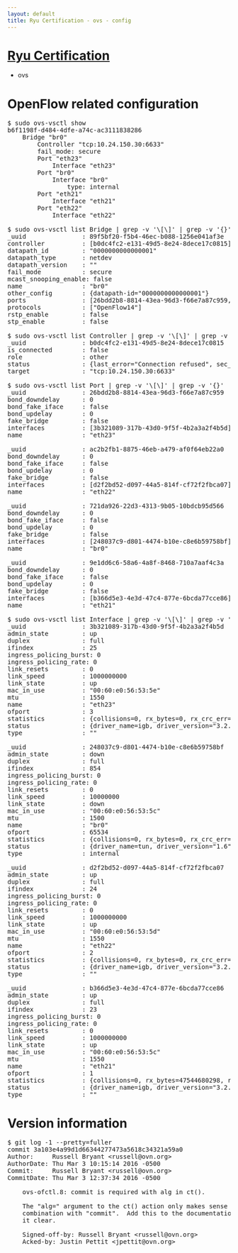 ```yaml
---
layout: default
title: Ryu Certification - ovs - config
---
```

# [Ryu Certification](http://osrg.github.io/ryu/certification.html)
* ovs 

# OpenFlow related configuration
<pre>
$ sudo ovs-vsctl show
b6f1198f-d484-4dfe-a74c-ac3111838286
    Bridge "br0"
        Controller "tcp:10.24.150.30:6633"
        fail_mode: secure
        Port "eth23"
            Interface "eth23"
        Port "br0"
            Interface "br0"
                type: internal
        Port "eth21"
            Interface "eth21"
        Port "eth22"
            Interface "eth22"

$ sudo ovs-vsctl list Bridge | grep -v '\[\]' | grep -v '{}'
_uuid               : 89f5bf20-f5b4-46ec-b088-1256e041af3e
controller          : [b0dc4fc2-e131-49d5-8e24-8dece17c0815]
datapath_id         : "0000000000000001"
datapath_type       : netdev
datapath_version    : "<built-in>"
fail_mode           : secure
mcast_snooping_enable: false
name                : "br0"
other_config        : {datapath-id="0000000000000001"}
ports               : [26bdd2b8-8814-43ea-96d3-f66e7a87c959, 721da926-22d3-4313-9b05-10bdcb95d566, 9e1dd6c6-58a6-4a8f-8468-710a7aaf4c3a, ac2b2fb1-8875-46eb-a479-af0f64eb22a0]
protocols           : ["OpenFlow14"]
rstp_enable         : false
stp_enable          : false

$ sudo ovs-vsctl list Controller | grep -v '\[\]' | grep -v '{}'
_uuid               : b0dc4fc2-e131-49d5-8e24-8dece17c0815
is_connected        : false
role                : other
status              : {last_error="Connection refused", sec_since_connect="11", sec_since_disconnect="2", state=BACKOFF}
target              : "tcp:10.24.150.30:6633"

$ sudo ovs-vsctl list Port | grep -v '\[\]' | grep -v '{}'
_uuid               : 26bdd2b8-8814-43ea-96d3-f66e7a87c959
bond_downdelay      : 0
bond_fake_iface     : false
bond_updelay        : 0
fake_bridge         : false
interfaces          : [3b321089-317b-43d0-9f5f-4b2a3a2f4b5d]
name                : "eth23"

_uuid               : ac2b2fb1-8875-46eb-a479-af0f64eb22a0
bond_downdelay      : 0
bond_fake_iface     : false
bond_updelay        : 0
fake_bridge         : false
interfaces          : [d2f2bd52-d097-44a5-814f-cf72f2fbca07]
name                : "eth22"

_uuid               : 721da926-22d3-4313-9b05-10bdcb95d566
bond_downdelay      : 0
bond_fake_iface     : false
bond_updelay        : 0
fake_bridge         : false
interfaces          : [248037c9-d801-4474-b10e-c8e6b59758bf]
name                : "br0"

_uuid               : 9e1dd6c6-58a6-4a8f-8468-710a7aaf4c3a
bond_downdelay      : 0
bond_fake_iface     : false
bond_updelay        : 0
fake_bridge         : false
interfaces          : [b366d5e3-4e3d-47c4-877e-6bcda77cce86]
name                : "eth21"

$ sudo ovs-vsctl list Interface | grep -v '\[\]' | grep -v '{}'
_uuid               : 3b321089-317b-43d0-9f5f-4b2a3a2f4b5d
admin_state         : up
duplex              : full
ifindex             : 25
ingress_policing_burst: 0
ingress_policing_rate: 0
link_resets         : 0
link_speed          : 1000000000
link_state          : up
mac_in_use          : "00:60:e0:56:53:5e"
mtu                 : 1550
name                : "eth23"
ofport              : 3
statistics          : {collisions=0, rx_bytes=0, rx_crc_err=0, rx_dropped=0, rx_errors=0, rx_frame_err=0, rx_over_err=0, rx_packets=0, tx_bytes=10327834500, tx_dropped=0, tx_errors=0, tx_packets=6885223}
status              : {driver_name=igb, driver_version="3.2.10-k", firmware_version="2.10-9"}
type                : ""

_uuid               : 248037c9-d801-4474-b10e-c8e6b59758bf
admin_state         : down
duplex              : full
ifindex             : 854
ingress_policing_burst: 0
ingress_policing_rate: 0
link_resets         : 0
link_speed          : 10000000
link_state          : down
mac_in_use          : "00:60:e0:56:53:5c"
mtu                 : 1500
name                : "br0"
ofport              : 65534
statistics          : {collisions=0, rx_bytes=0, rx_crc_err=0, rx_dropped=0, rx_errors=0, rx_frame_err=0, rx_over_err=0, rx_packets=0, tx_bytes=0, tx_dropped=0, tx_errors=0, tx_packets=0}
status              : {driver_name=tun, driver_version="1.6", firmware_version="N/A"}
type                : internal

_uuid               : d2f2bd52-d097-44a5-814f-cf72f2fbca07
admin_state         : up
duplex              : full
ifindex             : 24
ingress_policing_burst: 0
ingress_policing_rate: 0
link_resets         : 0
link_speed          : 1000000000
link_state          : up
mac_in_use          : "00:60:e0:56:53:5d"
mtu                 : 1550
name                : "eth22"
ofport              : 2
statistics          : {collisions=0, rx_bytes=0, rx_crc_err=0, rx_dropped=0, rx_errors=0, rx_frame_err=0, rx_over_err=0, rx_packets=0, tx_bytes=31594766432, tx_dropped=0, tx_errors=0, tx_packets=21099510}
status              : {driver_name=igb, driver_version="3.2.10-k", firmware_version="2.10-9"}
type                : ""

_uuid               : b366d5e3-4e3d-47c4-877e-6bcda77cce86
admin_state         : up
duplex              : full
ifindex             : 23
ingress_policing_burst: 0
ingress_policing_rate: 0
link_resets         : 0
link_speed          : 1000000000
link_state          : up
mac_in_use          : "00:60:e0:56:53:5c"
mtu                 : 1550
name                : "eth21"
ofport              : 1
statistics          : {collisions=0, rx_bytes=47544680298, rx_crc_err=0, rx_dropped=0, rx_errors=0, rx_frame_err=0, rx_over_err=0, rx_packets=31775118, tx_bytes=0, tx_dropped=0, tx_errors=0, tx_packets=0}
status              : {driver_name=igb, driver_version="3.2.10-k", firmware_version="2.10-9"}
type                : ""
</pre>

# Version information
<pre>
$ git log -1 --pretty=fuller
commit 3a103e4a99d1d66344277473a5618c34321a59a0
Author:     Russell Bryant &lt;russell@ovn.org&gt;
AuthorDate: Thu Mar 3 10:15:14 2016 -0500
Commit:     Russell Bryant &lt;russell@ovn.org&gt;
CommitDate: Thu Mar 3 12:37:34 2016 -0500

    ovs-ofctl.8: commit is required with alg in ct&#40;&#41;.
    
    The &quot;alg=&quot; argument to the ct&#40;&#41; action only makes sense when used in
    combination with &quot;commit&quot;.  Add this to the documentation to help make
    it clear.
    
    Signed-off-by: Russell Bryant &lt;russell@ovn.org&gt;
    Acked-by: Justin Pettit &lt;jpettit@ovn.org&gt;
</pre>
